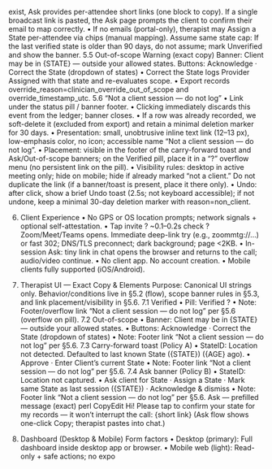 ﻿exist, Ask provides per-attendee short links (one block to copy). If a single broadcast link is pasted, the Ask page prompts the client to confirm their email to map correctly.
• If no emails (portal-only), therapist may Assign a State per-attendee via chips (manual mapping).
Assume same state cap: If the last verified state is older than 90 days, do not assume; mark Unverified and show the banner.
5.5 Out-of-scope Warning (exact copy)
Banner: Client may be in {STATE} — outside your allowed states.
Buttons: Acknowledge · Correct the State (dropdown of states)
• Correct the State logs Provider Assigned with that state and re-evaluates scope.
• Export records override_reason=clinician_override_out_of_scope and override_timestamp_utc.
5.6 “Not a client session — do not log”
• Link under the status pill / banner footer.
• Clicking immediately discards this event from the ledger; banner closes.
• If a row was already recorded, we soft-delete it (excluded from export) and retain a minimal deletion marker for 30 days.
• Presentation: small, unobtrusive inline text link (12–13 px), low-emphasis color, no icon; accessible name “Not a client session — do not log”.
• Placement: visible in the footer of the carry-forward toast and Ask/Out-of-scope banners; on the Verified pill, place it in a “?” overflow menu (no persistent link on the pill).
• Visibility rules: desktop in active meeting only; hide on mobile; hide if already marked “not a client.” Do not duplicate the link (if a banner/toast is present, place it there only).
• Undo: after click, show a brief Undo toast (2.5s; not keyboard accessible); if not undone, keep a minimal 30-day deletion marker with reason=non_client.

6. Client Experience
• No GPS or OS location prompts; network signals + optional self-attestation.
• Tap invite ? ~0.1–0.2s check ? Zoom/Meet/Teams opens.
Immediate deep-link try (e.g., zoommtg://…) or fast 302; DNS/TLS preconnect; dark background; page <2KB.
• In-session Ask: tiny link in chat opens the browser and returns to the call; audio/video continue.
• No client app. No account creation.
• Mobile clients fully supported (iOS/Android).

7. Therapist UI — Exact Copy & Elements
Purpose: Canonical UI strings only. Behavior/conditions live in §5.2 (flow), scope banner rules in §5.3, and link placement/visibility in §5.6.
7.1 Verified
• Pill: Verified ?
• Note: Footer/overflow link “Not a client session — do not log” per §5.6 (overflow on pill).
7.2 Out-of-scope
• Banner: Client may be in {STATE} — outside your allowed states.
• Buttons: Acknowledge · Correct the State (dropdown of states)
• Note: Footer link “Not a client session — do not log” per §5.6.
7.3 Carry-forward toast (Policy A)
• StateID: Location not detected. Defaulted to last known State ({STATE}) ({AGE} ago).
• Approve · Enter Client’s current State
• Note: Footer link “Not a client session — do not log” per §5.6.
7.4 Ask banner (Policy B)
• StateID: Location not captured.
• Ask client for State · Assign a State · Mark same State as last session ({STATE}) · Acknowledge & dismiss
• Note: Footer link “Not a client session — do not log” per §5.6.
Ask — prefilled message (exact)
perl
CopyEdit
Hi! Please tap to confirm your state for my records — it won’t interrupt the call: {short link}
(Ask flow shows one-click Copy; therapist pastes into chat.)

8. Dashboard (Desktop & Mobile)
Form factors
• Desktop (primary): Full dashboard inside desktop app or browser.
• Mobile web (light): Read-only + safe actions; no expo
